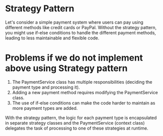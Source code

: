 # Strategy Pattern
Let's consider a simple payment system where users can pay using different methods like credit cards or PayPal. Without the strategy pattern, you might use if-else conditions to handle the different payment methods, leading to less maintainable and flexible code.


# Problems if we do not implement above using Strategy pattern
1. The PaymentService class has multiple responsibilities (deciding the payment type and processing it).
2. Adding a new payment method requires modifying the PaymentService class.
3. The use of if-else conditions can make the code harder to maintain as more payment types are added.

With the strategy pattern, the logic for each payment type is encapsulated in separate strategy classes and the PaymentService (context class) delegates the task of processing to one of these strategies at runtime.

